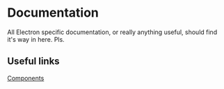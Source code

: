 # Documentation
All Electron specific documentation, or really anything useful, should find it's way in here. Pls.

## Useful links
[Components](./Components.md)